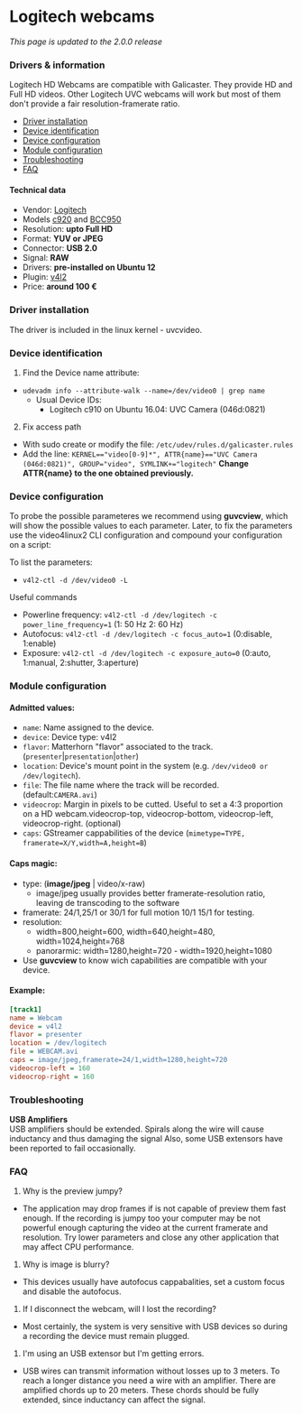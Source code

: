 
Logitech webcams
================

*This page is updated to the 2.0.0 release*

### Drivers & information
Logitech HD Webcams are compatible with Galicaster. They provide HD and Full HD videos. Other Logitech UVC webcams will work but most of them don't provide a fair resolution-framerate ratio.

* [Driver installation](#driver-installation)
* [Device identification](#device-identification)
* [Device configuration](#device-configuration)
* [Module configuration](#module-configuration)
* [Troubleshooting](#troubleshooting)
* [FAQ](#faq)

#### Technical data
* Vendor: [Logitech](http://www.logitech.com/en-us/home)
* Models [c920](http://www.logitech.com/en-us/product/hd-pro-webcam-c920) and [BCC950](http://www.logitech.com/en-us/product/Conferencecam?crid=1252)
* Resolution: **upto Full HD**
* Format: **YUV or JPEG**
* Connector: **USB 2.0**
* Signal: **RAW**
* Drivers: **pre-installed on Ubuntu 12**
* Plugin: [v4l2](../V4L2.md)
* Price: **around 100 €**


### Driver installation
The driver is included in the linux kernel - uvcvideo.

### Device identification
1. Find the Device name attribute:
  * `udevadm info --attribute-walk --name=/dev/video0 | grep name`
    * Usual Device IDs:
      * Logitech c910 on Ubuntu 16.04: UVC Camera (046d:0821)

2. Fix access path
  * With sudo create or modify the file: `/etc/udev/rules.d/galicaster.rules`
  * Add the line: `KERNEL=="video[0-9]*", ATTR{name}=="UVC Camera (046d:0821)", GROUP="video", SYMLINK+="logitech"` **Change ATTR{name} to the one obtained previously.**

### Device configuration
To probe the possible parameteres we recommend using **guvcview**, which will show the possible values to each parameter.
Later, to fix the parameters use the video4linux2 CLI configuration and compound your configuration on a script:

To list the parameters:

* `v4l2-ctl -d /dev/video0 -L`

Useful commands

  * Powerline frequency: `v4l2-ctl -d /dev/logitech -c power_line_frequency=1` (1: 50 Hz 2: 60 Hz)
  * Autofocus: `v4l2-ctl -d /dev/logitech -c focus_auto=1` (0:disable, 1:enable)
  * Exposure: `v4l2-ctl -d /dev/logitech -c exposure_auto=0` (0:auto, 1:manual, 2:shutter, 3:aperture)

### Module configuration
#### Admitted values:
* `name`: Name assigned to the device.
* `device`: Device type: v4l2
* `flavor`: Matterhorn "flavor" associated to the track. (`presenter`|`presentation`|`other`)
* `location`: Device's mount point in the system (e.g. `/dev/video0 or /dev/logitech`).
* `file`: The file name where the track will be recorded. (default:`CAMERA.avi`)
* `videocrop`: Margin in pixels to be cutted. Useful to set a 4:3 proportion on a HD webcam.videocrop-top, videocrop-bottom, videocrop-left, videocrop-right. (optional)
* `caps`: GStreamer cappabilities of the device (`mimetype=TYPE, framerate=X/Y,width=A,height=B`)

#### Caps magic:
* type: (**image/jpeg** | video/x-raw)
  * image/jpeg usually provides better framerate-resolution ratio, leaving de transcoding to the software
* framerate: 24/1,25/1 or 30/1 for full motion 10/1 15/1 for testing.
* resolution:
  * width=800,height=600, width=640,height=480, width=1024,height=768
  * panorarmic: width=1280,height=720 - width=1920,height=1080
* Use **guvcview** to know wich capabilities are compatible with your device.

#### Example:
```ini
[track1]
name = Webcam
device = v4l2
flavor = presenter
location = /dev/logitech
file = WEBCAM.avi
caps = image/jpeg,framerate=24/1,width=1280,height=720
videocrop-left = 160
videocrop-right = 160
```

### Troubleshooting
**USB Amplifiers**  
USB amplifiers should be extended. Spirals along the wire will cause inductancy and thus damaging the signal
Also, some USB extensors have been reported to fail occasionally.

### FAQ
1. Why is the preview jumpy?
  * The application may drop frames if is not capable of preview them fast enough. If the recording is jumpy too your computer may be not powerful enough capturing the video at the current framerate and resolution. Try lower parameters and close any other application that may affect CPU performance.
1. Why is image is blurry?
  * This devices usually have autofocus cappabalities, set a custom focus and disable the autofocus.
1. If I disconnect the webcam, will I lost the recording?
  * Most certainly, the system is very sensitive with USB devices so during a recording the device must remain plugged.
1. I'm using an USB extensor but I'm getting errors.
  * USB wires can transmit information without losses up to 3 meters. To reach a longer distance you need a wire with an amplifier. There are amplified chords up to 20 meters. These chords should be fully extended, since inductancy can affect the signal.
